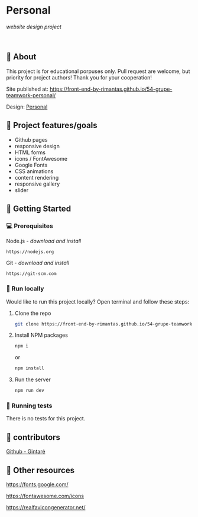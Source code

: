 # Personal

_website design project_

<br>

## 🌟 About

This project is for educational porpuses only. Pull request are welcome, but priority for project authors! Thank you for your cooperation!

Site published at: https://front-end-by-rimantas.github.io/54-grupe-teamwork-personal/

Design: [Personal](https://preview.colorlib.com/theme/personal/index.html)

## 🎯 Project features/goals

- Github pages
- responsive design
- HTML forms
- icons / FontAwesome
- Google Fonts
- CSS animations
- content rendering
- responsive gallery
- slider

## 🧰 Getting Started

### 💻 Prerequisites

Node.js - _download and install_

```
https://nodejs.org
```

Git - _download and install_

```
https://git-scm.com
```

### 🏃 Run locally

Would like to run this project locally? Open terminal and follow these steps:

1. Clone the repo
   ```sh
   git clone https://front-end-by-rimantas.github.io/54-grupe-teamwork-personal.git
   ```
2. Install NPM packages
   ```sh
   npm i
   ```
   or
   ```sh
   npm install
   ```
3. Run the server
   ```sh
   npm run dev
   ```

### 🧪 Running tests

There is no tests for this project.

## 🎅 contributors

[Github - Gintarė](https://github.com/GintareLa)

## 🔗 Other resources

https://fonts.google.com/

https://fontawesome.com/icons

https://realfavicongenerator.net/
